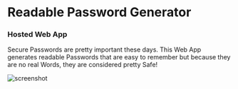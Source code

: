 # Readable Password Generator
### Hosted Web App

Secure Passwords are pretty important these days. 
This Web App generates readable Passwords that are easy to remember but because they are no real Words, they are considered pretty Safe!

![screenshot](https://i.imgur.com/M7dgRyj.png)

